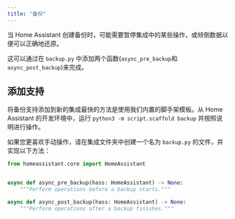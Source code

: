 ```yaml
---
title: "备份"
---
```


当 Home Assistant 创建备份时，可能需要暂停集成中的某些操作，或倾倒数据以便可以正确地还原。

这可以通过在 `backup.py` 中添加两个函数(`async_pre_backup`和`async_post_backup`)来完成。

## 添加支持

将备份支持添加到新的集成最快的方法是使用我们内置的脚手架模板。从 Home Assistant 的开发环境中，运行 `python3 -m script.scaffold backup` 并按照说明进行操作。

如果您更喜欢手动操作，请在集成文件夹中创建一个名为 `backup.py` 的文件，并实现以下方法：

```python
from homeassistant.core import HomeAssistant


async def async_pre_backup(hass: HomeAssistant) -> None:
    """Perform operations before a backup starts."""

async def async_post_backup(hass: HomeAssistant) -> None:
    """Perform operations after a backup finishes."""
```
